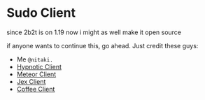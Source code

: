 # Sudo Client
since 2b2t is on 1.19 now i might as well make it open source


if anyone wants to continue this, go ahead. Just credit these guys:
- Me `@nitaki.`
- [Hypnotic Client](https://github.com/Hypnotic-Development/Hypnotic-Client)
- [Meteor Client](https://github.com/MeteorDevelopment/meteor-client)
- [Jex Client](https://github.com/DustinRepo/JexClient)
- [Coffee Client](https://github.com/Coffee-Client/Coffee)
